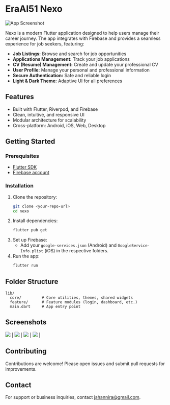 # EraAI51 Nexo

![App Screenshot](./Screenshot_20250618_132330.png)

Nexo is a modern Flutter application designed to help users manage their career journey. The app integrates with Firebase and provides a seamless experience for job seekers, featuring:

- **Job Listings:** Browse and search for job opportunities
- **Applications Management:** Track your job applications
- **CV (Resume) Management:** Create and update your professional CV
- **User Profile:** Manage your personal and professional information
- **Secure Authentication:** Safe and reliable login
- **Light & Dark Theme:** Adaptive UI for all preferences

## Features

- Built with Flutter, Riverpod, and Firebase
- Clean, intuitive, and responsive UI
- Modular architecture for scalability
- Cross-platform: Android, iOS, Web, Desktop

## Getting Started

### Prerequisites
- [Flutter SDK](https://flutter.dev/docs/get-started/install)
- [Firebase account](https://firebase.google.com/)

### Installation
1. Clone the repository:
   ```bash
   git clone <your-repo-url>
   cd nexo
   ```
2. Install dependencies:
   ```bash
   flutter pub get
   ```
3. Set up Firebase:
   - Add your `google-services.json` (Android) and `GoogleService-Info.plist` (iOS) in the respective folders.
4. Run the app:
   ```bash
   flutter run
   ```

## Folder Structure

```
lib/
  core/         # Core utilities, themes, shared widgets
  feature/      # Feature modules (login, dashboard, etc.)
  main.dart     # App entry point
```

## Screenshots
![](./Screenshot_20250618_132330.png) | ![](./Screenshot_20250618_132405.png) | ![](./Screenshot_20250618_132711.png) | ![](./Screenshot_20250618_132330.png) |

## Contributing

Contributions are welcome! Please open issues and submit pull requests for improvements.

## Contact

For support or business inquiries, contact [jahannira@gmail.com](mailto:jahannira@gmail.com).

